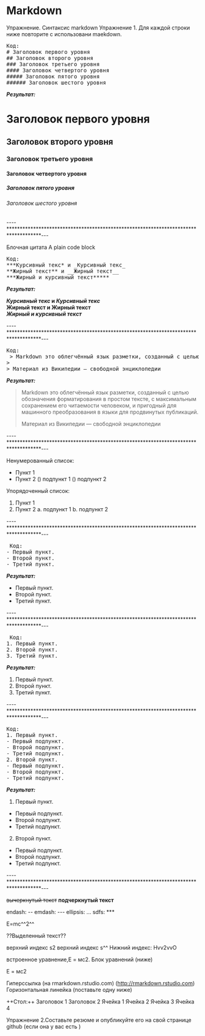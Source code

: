# Markdown
Упражнение. Синтаксис markdown
Упражнение 1. Для каждой строки ниже повторите с использовани maekdown.
<pre>
Код:
# Заголовок первого уровня
## Заголовок второго уровня
### Заголовок третьего уровня
#### Заголовок четвертого уровня
##### Заголовок пятого уровня
###### Заголовок шестого уровня
</pre>
***Результат:***

# Заголовок первого уровня
## Заголовок второго уровня
### Заголовок третьего уровня
#### Заголовок четвертого уровня
##### Заголовок пятого уровня
###### Заголовок шестого уровня

----************************************************************************************---

Блочная цитата
A plain code block
<pre>
Код: 
***Курсивный текс* и _Курсивный текс_ 
**Жирный текст** и __Жирный текст__ 
***Жирный и курсивный текст***** 
</pre>
***Результат:***

***Курсивный текс* и _Курсивный текс_ <br>
**Жирный текст** и __Жирный текст__ <br>
***Жирный и курсивный текст***** 

----************************************************************************************---

<pre>
Код: 
 > Markdown это облегчённый язык разметки, созданный с целью обозначения форматирования в простом тексте, с максимальным сохранением его читаемости человеком, и пригодный для машинного преобразования в языки для продвинутых публикаций.
>
> Материал из Википедии — свободной энциклопедии
</pre>
***Результат:***

> Markdown это облегчённый язык разметки, созданный с целью обозначения форматирования в простом тексте, с максимальным сохранением его читаемости человеком, и пригодный для машинного преобразования в языки для продвинутых публикаций.
>
> Материал из Википедии — свободной энциклопедии


----************************************************************************************---

Ненумерованный список:
-	Пункт 1
-	Пункт 2
 () подпункт 1
 () подпункт 2
   
Упорядоченный список:
1.	Пункт 1
2.	Пункт 2
a.	подпункт 1
b.	подпункт 2

----************************************************************************************---

<pre>
 Код:
- Первый пункт.
- Второй пункт.
- Третий пункт.
</pre>
***Результат:***

- Первый пункт.
- Второй пункт.
- Третий пункт.  

----************************************************************************************---
<pre>
 Код:
1. Первый пункт.
2. Второй пункт.
3. Третий пункт.
</pre> 
***Результат:***

1. Первый пункт.
2. Второй пункт.
3. Третий пункт.   

----************************************************************************************---

<pre>
Код:
1. Первый пункт.
- Первый подпункт.
- Второй подпункт.
- Третий подпункт.
2. Второй пункт.
- Первый подпункт.
- Второй подпункт.
- Третий подпункт.
</pre>
***Результат:***
  
1. Первый пункт.
- Первый подпункт.
- Второй подпункт.
- Третий подпункт.
2. Второй пункт.
- Первый подпункт.
- Второй подпункт.
- Третий подпункт.

----************************************************************************************---

~~вычеркнутый текст~~
__подчеркнутый текст__

endash: --
emdash: ---
ellipsis: ...
sdfs: ***

E=mc^^2^^

??Выделенный текст??

верхний индекс s2
верхний индекс s^^
Нижний индекс: Hvv2vvO


встроенное уравнение,Е = мс2. Блок уравнений (ниже)

Е = мс2

Гиперссылка (на rmarkdown.rstudio.com) (http://rmarkdown.rstudio.com) Горизонтальная линейка (поставьте одну ниже)


++Стол:++
Заголовок 1	Заголовок 2
Ячейка 1	Ячейка 2
Ячейка 3	Ячейка 4

Упражнение 2.Составьте резюме и опубликуйте его на свой странице github (если она у вас есть )
